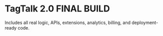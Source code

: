 # TagTalk 2.0 FINAL BUILD

Includes all real logic, APIs, extensions, analytics, billing, and deployment-ready code.